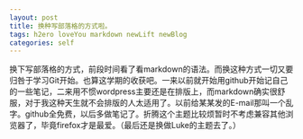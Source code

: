 ```yaml
---
layout: post
title: 换种写部落格的方式啦。
tags: h2ero loveYou markdown newLift newBlog
categories: self
---
```



换下写部落格的方式，前段时间看了看markdown的语法。而换这种方式一切又要归咎于学习Git开始。也算这学期的收获吧。一来以前就开始用github开始记自己的一些笔记，二来用不惯wordpress主要还是在排版上，而markdown确实很舒服，对于我这种天生就不会排版的人太适用了。以前给某某发的E-mail那叫一个乱字。github全免费，以后多做笔记了。折腾这个主题比较烦暂时不考虑兼容其他浏览器了，毕竟firefox才是最爱。（最后还是换做Luke的主题去了。）

